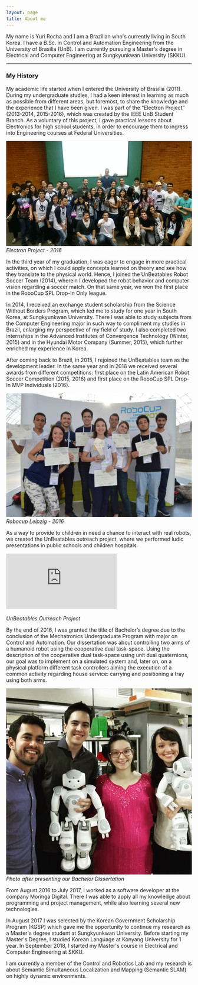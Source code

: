 ```yaml
---
layout: page
title: About me
---
```


My name is Yuri Rocha and I am a Brazilian who's currently living in South Korea. I have a B.Sc. in Control and Automation Engineering from the University of Brasilia (UnB). I am currently pursuing a Master's degree in Electrical and Computer Engineering at Sungkyunkwan University (SKKU).

---
### My History

My academic life started when I entered the University of Brasilia (2011). During my undergraduate studies, I had a keen interest in learning as much as possible from different areas, but foremost, to share the knowledge and the experience that I have been given. I was part of the “Electron Project” (2013-2014, 2015-2016), which was created by the IEEE UnB Student Branch. As a voluntary of this project, I gave practical lessons about Electronics for high school students, in order to encourage them to ingress into Engineering courses at Federal Universities.

![Robocup 2016](img/electron.gif)
*Electron Project - 2016*

In the third year of my graduation, I was eager to engage in more practical activities, on which I could apply concepts learned on theory and see how they translate to the physical world. Hence, I joined the UnBeatables Robot Soccer Team (2014), wherein I developed the robot behavior and computer vision regarding a soccer match. On that same year, we won the first place in the RoboCup SPL Drop-In Only league.

In 2014, I received an exchange student scholarship from the Science Without Borders Program, which led me to study for one year in South Korea, at Sungkyunkwan University. There I was able to study subjects from the Computer Engineering major in such way to compliment my studies in Brazil, enlarging my perspective of my field of study. I also completed two internships in the Advanced Institutes of Convergence Technology (Winter, 2015) and in the Hyundai Motor Company (Summer, 2015), which further enriched my experience in Korea.

After coming back to Brazil, in 2015, I rejoined the UnBeatables team as the development leader. In the same year and in 2016 we received several awards from different competitions: first place on the Latin American Robot Soccer Competition (2015, 2016) and first place on the RoboCup SPL Drop-In MVP Individuals (2016).

![Robocup 2016](img/robocup.jpg)
*Robocup Leipzig - 2016*

As a way to provide to children in need a chance to interact with real robots, we created the UnBeatables outreach project, where we performed ludic presentations in public schools and children hospitals.

<div class="wrapper">
    <div class="h_iframe">
        <iframe src="https://drive.google.com/file/d/1XBAO57M1xRluizfFkuugE6afXKtCOigx/preview" 
        frameborder="0" 
        allow="accelerometer; encrypted-media; gyroscope; picture-in-picture"
        allowfullscreen></iframe>
    </div>
</div>

*UnBeatables Outreach Project*

By the end of 2016, I was granted the title of Bachelor’s degree due to the conclusion of the Mechatronics Undergraduate Program with major on Control and Automation. Our dissertation was about controlling two arms of a humanoid robot using the cooperative dual task-space. Using the description of the cooperative dual task-space using unit dual quaternions, our goal was to implement on a simulated system and, later on, on a physical platform different task controllers aiming the execution of a common activity regarding house service: carrying and positioning a tray using both arms.

![Robocup 2016](img/tg.jpg)
*Photo after presenting our Bachelor Dissertation*

From August 2016 to July 2017, I worked as a software developer at the company Moringa Digital. There I was able to apply all my knowledge about programming and project management, while also learning several new technologies.

In August 2017 I was selected by the Korean Government Scholarship Program (KGSP) which gave me the opportunity to continue my research as a Master's degree student at Sungkyunkwan University. Before starting my Master's Degree, I studied Korean Language at Konyang University for 1 year. In September 2018, I started my Master's course in Electrical and Computer Engineering at SKKU.

I am currently a member of the Control and Robotics Lab and my research is about Semantic Simultaneous Localization and Mapping (Semantic SLAM) on highly dynamic environments.